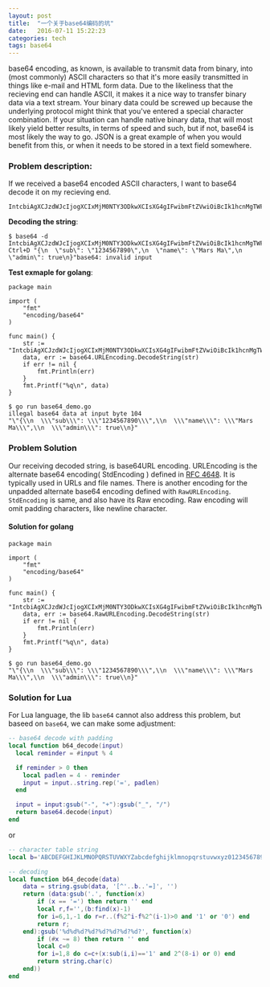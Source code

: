 ```yaml
---
layout: post
title:  "一个关于base64编码的坑"
date:   2016-07-11 15:22:23
categories: tech
tags: base64
---
```


base64 encoding, as known, is available to transmit data from binary, into (most commonly) ASCII characters so that it's more easily transmitted in things like 
e-mail and HTML form data. Due to the likeliness that the recieving end can handle ASCII, it makes it a nice way to transfer binary data via a text stream.
Your binary data could be screwed up because the underlying protocol might think that you've entered a special character combination. If your situation can handle 
native binary data, that will most likely yield better results, in terms of speed and such, but if not, base64 is most likely the way to go.
JSON is a great example of when you would benefit from this, or when it needs to be stored in a text field somewhere.


### Problem description:

If we received a base64 encoded ASCII characters, I want to base64 decode it on my recieving end.

```shell
IntcbiAgXCJzdWJcIjogXCIxMjM0NTY3ODkwXCIsXG4gIFwibmFtZVwiOiBcIk1hcnMgTWFcIixcbiAgXCJhZG1pblwiOiB0cnVlXG59Ig
```

**Decoding the string**:

```shell
$ base64 -d
IntcbiAgXCJzdWJcIjogXCIxMjM0NTY3ODkwXCIsXG4gIFwibmFtZVwiOiBcIk1hcnMgTWFcIixcbiAgXCJhZG1pblwiOiB0cnVlXG59Ig
Ctrl+D "{\n  \"sub\": \"1234567890\",\n  \"name\": \"Mars Ma\",\n  \"admin\": true\n}"base64: invalid input
```

**Test exmaple for golang**:

```
package main

import (
	"fmt"
	"encoding/base64"
)

func main() {
	str := "IntcbiAgXCJzdWJcIjogXCIxMjM0NTY3ODkwXCIsXG4gIFwibmFtZVwiOiBcIk1hcnMgTWFcIixcbiAgXCJhZG1pblwiOiB0cnVlXG59Ig"
	data, err := base64.URLEncoding.DecodeString(str)
	if err != nil {
		fmt.Println(err)
	}
	fmt.Printf("%q\n", data)
}

$ go run base64_demo.go 
illegal base64 data at input byte 104
"\"{\\n  \\\"sub\\\": \\\"1234567890\\\",\\n  \\\"name\\\": \\\"Mars Ma\\\",\\n  \\\"admin\\\": true\\n}"
```

### Problem Solution

Our receiving decoded string, is base64URL encoding. URLEncoding is the alternate base64 encoding( StdEncoding ) defined in [RFC 4648][RFC-4648]. It is typically used in URLs and file names.
There is another encoding for the unpadded alternate base64 encoding defined with `RawURLEncoding`. `StdEncoding` is same, and also have its Raw encoding.
Raw encoding will omit padding characters, like newline character.

#### Solution for golang

```golang
package main

import (
	"fmt"
	"encoding/base64"
)

func main() {
	str := "IntcbiAgXCJzdWJcIjogXCIxMjM0NTY3ODkwXCIsXG4gIFwibmFtZVwiOiBcIk1hcnMgTWFcIixcbiAgXCJhZG1pblwiOiB0cnVlXG59Ig"
	data, err := base64.RawURLEncoding.DecodeString(str)
	if err != nil {
		fmt.Println(err)
	}
	fmt.Printf("%q\n", data)
}

$ go run base64_demo.go 
"\"{\\n  \\\"sub\\\": \\\"1234567890\\\",\\n  \\\"name\\\": \\\"Mars Ma\\\",\\n  \\\"admin\\\": true\\n}"
```

### Solution for Lua

For Lua language, the lib `base64` cannot also address this problem, but baseed on `base64`, we can make some adjustment:

```lua
-- base64 decode with padding
local function b64_decode(input)
  local reminder = #input % 4

  if reminder > 0 then
    local padlen = 4 - reminder
    input = input..string.rep('=', padlen)
  end

  input = input:gsub("-", "+"):gsub("_", "/")
  return base64.decode(input)
end
```

or

```lua
-- character table string
local b='ABCDEFGHIJKLMNOPQRSTUVWXYZabcdefghijklmnopqrstuvwxyz0123456789+/'

-- decoding
local function b64_decode(data)
    data = string.gsub(data, '[^'..b..'=]', '')
    return (data:gsub('.', function(x)
        if (x == '=') then return '' end
        local r,f='',(b:find(x)-1)
        for i=6,1,-1 do r=r..(f%2^i-f%2^(i-1)>0 and '1' or '0') end
        return r;
    end):gsub('%d%d%d?%d?%d?%d?%d?%d?', function(x)
        if (#x ~= 8) then return '' end
        local c=0
        for i=1,8 do c=c+(x:sub(i,i)=='1' and 2^(8-i) or 0) end
        return string.char(c)
    end))
end
```

[RFC-4648]: https://tools.ietf.org/html/rfc3548